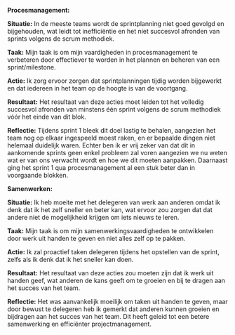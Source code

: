 **Procesmanagement:**

**Situatie:** In de meeste teams wordt de sprintplanning niet goed gevolgd en bijgehouden, 
wat leidt tot inefficiëntie en het niet succesvol afronden van sprints volgens de scrum methodiek.

**Taak:** Mijn taak is om mijn vaardigheden in procesmanagement te verbeteren door effectiever te worden 
in het plannen en beheren van een sprint/milestone.

**Actie:** Ik zorg ervoor zorgen dat sprintplanningen tijdig worden bijgewerkt 
en dat iedereen in het team op de hoogte is van de voortgang.

**Resultaat:** Het resultaat van deze acties moet leiden tot het volledig succesvol afronden van 
minstens één sprint volgens de scrum methodiek vóór het einde van dit blok.

**Reflectie:** Tijdens sprint 1 bleek dit doel lastig te behalen, aangezien het team nog op elkaar ingespeeld moest raken,
en er bepaalde dingen niet helemaal duidelijk waren. Echter ben ik er vrij zeker van dat dit in aankomende sprints geen enkel probleem zal voren
aangezien we nu weten wat er van ons verwacht wordt en hoe we dit moeten aanpakken. Daarnaast ging het sprint 1 qua procesmanagement al een stuk beter dan in voorgaande blokken.

**Samenwerken:**

**Situatie:** Ik heb moeite met het delegeren van werk aan anderen omdat ik denk dat ik het zelf sneller en beter kan, 
wat ervoor zou zorgen dat dat andere niet de mogelijkheid krijgen om iets nieuws te leren.

**Taak:** Mijn taak is om mijn samenwerkingsvaardigheden te ontwikkelen door werk uit handen te geven 
en niet alles zelf op te pakken.

**Actie:** Ik zal proactief taken delegeren tijdens het opstellen van de sprint, 
zelfs als ik denk dat ik het sneller kan doen.

**Resultaat:** Het resultaat van deze acties zou moeten zijn dat ik werk uit handen geef, 
wat anderen de kans geeft om te groeien en bij te dragen aan het succes van het team.

**Reflectie:** Het was aanvankelijk moeilijk om taken uit handen te geven, 
maar door bewust te delegeren heb ik gemerkt dat anderen kunnen groeien en bijdragen aan het succes van het team. 
Dit heeft geleid tot een betere samenwerking en efficiënter projectmanagement.